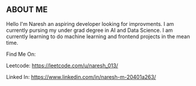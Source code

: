 ## ABOUT ME

Hello I'm Naresh an aspiring developer looking for improvments. I am currently pursing my under grad degree in AI and Data Science. 
I am currently learning to do machine learning and frontend projects in the mean time.

 Find Me On:

 Leetcode: https://leetcode.com/u/naresh_013/
 
 Linked In: https://www.linkedin.com/in/naresh-m-20401a263/

<!--
**Naresh-013/Naresh-013** is a ✨ _special_ ✨ repository because its `README.md` (this file) appears on your GitHub profile.

Here are some ideas to get you started:

- 🔭 I’m currently working on ...
- 🌱 I’m currently learning ...
- 👯 I’m looking to collaborate on ...
- 🤔 I’m looking for help with ...
- 💬 Ask me about ...
- 📫 How to reach me: ...
- 😄 Pronouns: ...
- ⚡ Fun fact: ...
-->
